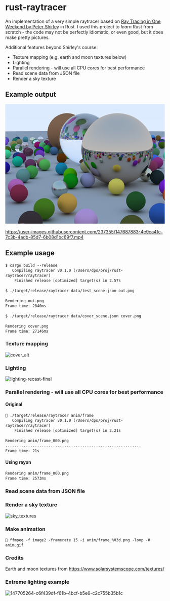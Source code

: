 # rust-raytracer

An implementation of a very simple raytracer based on [Ray Tracing in One Weekend
 by Peter Shirley](https://raytracing.github.io/books/RayTracingInOneWeekend.html) in Rust. I used this project to *learn* Rust from scratch - the code may not be perfectly idiomatic, or even good, but it does make pretty pictures.

Additional features beyond Shirley's course:
* Texture mapping (e.g. earth and moon textures below)
* Lighting
* Parallel rendering - will use all CPU cores for best performance
* Read scene data from JSON file
* Render a sky texture

## Example output
![Latest output](raytracer/output/cover.png)

https://user-images.githubusercontent.com/237355/147687883-4e9ca4fc-7c3b-4adb-85d7-6b08d1bc69f7.mp4

## Example usage
```
$ cargo build --release
   Compiling raytracer v0.1.0 (/Users/dps/proj/rust-raytracer/raytracer)
    Finished release [optimized] target(s) in 2.57s

$ ./target/release/raytracer data/test_scene.json out.png

Rendering out.png
Frame time: 2840ms

$ ./target/release/raytracer data/cover_scene.json cover.png

Rendering cover.png
Frame time: 27146ms
```

### Texture mapping
![cover_alt](https://user-images.githubusercontent.com/237355/147840674-38dd846f-1d4d-40a8-a573-e626a454f55a.png)

### Lighting
![lighting-recast-final](https://user-images.githubusercontent.com/237355/147840677-8e895fe5-1d25-428e-a847-6120af3ecfec.png)

### Parallel rendering - will use all CPU cores for best performance

#### Original
```
🚀 ./target/release/raytracer anim/frame
   Compiling raytracer v0.1.0 (/Users/dps/proj/rust-raytracer/raytracer)
    Finished release [optimized] target(s) in 2.21s

Rendering anim/frame_000.png
............................................................
Frame time: 21s
```
#### Using rayon
```
Rendering anim/frame_000.png
Frame time: 2573ms
```


### Read scene data from JSON file

### Render a sky texture
![sky_textures](https://user-images.githubusercontent.com/237355/147840693-355a75da-a473-4c44-b712-842129450306.gif)




### Make animation
```
🚀 ffmpeg -f image2 -framerate 15 -i anim/frame_%03d.png -loop -0 anim.gif
```

### Credits
Earth and moon textures from https://www.solarsystemscope.com/textures/

### Extreme lighting example
![147705264-c6f439df-f61b-4bcf-b5e6-c2c755b35b1c](https://user-images.githubusercontent.com/237355/147706272-7e35f213-914f-43dd-9b8b-4d3e7628cc19.png)

